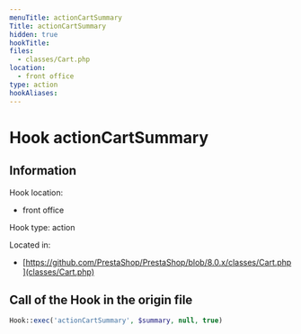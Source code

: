```yaml
---
menuTitle: actionCartSummary
Title: actionCartSummary
hidden: true
hookTitle: 
files:
  - classes/Cart.php
location:
  - front office
type: action
hookAliases:
---
```


# Hook actionCartSummary

## Information

Hook location:
  - front office

Hook type: action

Located in: 
  - [https://github.com/PrestaShop/PrestaShop/blob/8.0.x/classes/Cart.php](classes/Cart.php)

## Call of the Hook in the origin file

```php
Hook::exec('actionCartSummary', $summary, null, true)
```